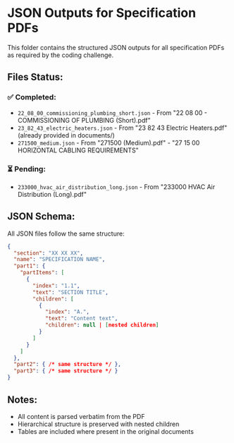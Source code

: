# JSON Outputs for Specification PDFs

This folder contains the structured JSON outputs for all specification PDFs as required by the coding challenge.

## Files Status:

### ✅ Completed:
- `22_08_00_commissioning_plumbing_short.json` - From "22 08 00 - COMMISSIONING OF PLUMBING (Short).pdf"
- `23_82_43_electric_heaters.json` - From "23 82 43 Electric Heaters.pdf" (already provided in documents/)
- `271500_medium.json` - From "271500 (Medium).pdf" - "27 15 00 HORIZONTAL CABLING REQUIREMENTS"

### ⏳ Pending:
- `233000_hvac_air_distribution_long.json` - From "233000 HVAC Air Distribution (Long).pdf"

## JSON Schema:

All JSON files follow the same structure:
```json
{
  "section": "XX XX XX",
  "name": "SPECIFICATION NAME",
  "part1": {
    "partItems": [
      {
        "index": "1.1",
        "text": "SECTION TITLE",
        "children": [
          {
            "index": "A.",
            "text": "Content text",
            "children": null | [nested children]
          }
        ]
      }
    ]
  },
  "part2": { /* same structure */ },
  "part3": { /* same structure */ }
}
```

## Notes:
- All content is parsed verbatim from the PDF
- Hierarchical structure is preserved with nested children
- Tables are included where present in the original documents
